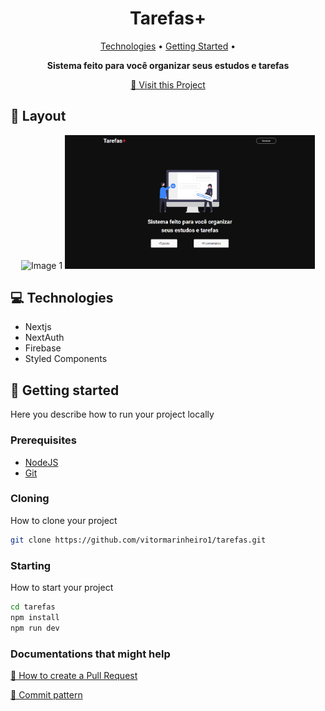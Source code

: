 <h1 align="center" style="font-weight: bold;">Tarefas+</h1>

<p align="center">
 <a href="#tech">Technologies</a> • 
 <a href="#started">Getting Started</a> • 
</p>

<p align="center">
    <b>Sistema feito para você organizar seus estudos e tarefas</b>
</p>

<p align="center">
     <a href="https://projeto-tarefas-nextjs.vercel.app/">📱 Visit this Project</a>
</p>

<h2 id="layout">🎨 Layout</h2>

<p align="center">
    <img src="./public/assets/tarefa.png" alt="Image 1" width="400px">
    <img src="./public/assets/tarefa1.png" alt="Image 2" width="400px">
</p>

<h2 id="tech">💻 Technologies</h2>

- Nextjs
- NextAuth
- Firebase
- Styled Components

<h2 id="started">🚀 Getting started</h2>

Here you describe how to run your project locally

<h3>Prerequisites</h3>

- [NodeJS](https://nodejs.org/en)
- [Git](https://git-scm.com/)

<h3>Cloning</h3>

How to clone your project

```bash
git clone https://github.com/vitormarinheiro1/tarefas.git
```

<h3>Starting</h3>

How to start your project

```bash
cd tarefas
npm install
npm run dev
```

<h3>Documentations that might help</h3>

[📝 How to create a Pull Request](https://www.atlassian.com/br/git/tutorials/making-a-pull-request)

[💾 Commit pattern](https://gist.github.com/joshbuchea/6f47e86d2510bce28f8e7f42ae84c716)